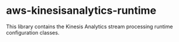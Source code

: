 # aws-kinesisanalytics-runtime
This library contains the Kinesis Analytics stream processing runtime configuration classes. 
